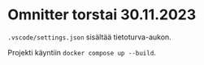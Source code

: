 # Omnitter torstai 30.11.2023

`.vscode/settings.json` sisältää tietoturva-aukon.

Projekti käyntiin `docker compose up --build`.
